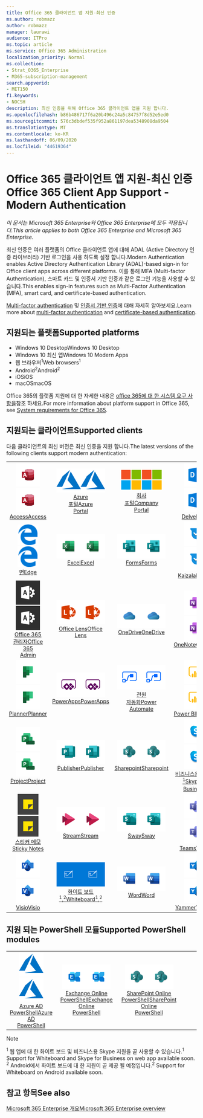 ```yaml
---
title: Office 365 클라이언트 앱 지원-최신 인증
ms.author: robmazz
author: robmazz
manager: laurawi
audience: ITPro
ms.topic: article
ms.service: Office 365 Administration
localization_priority: Normal
ms.collection:
- Strat_O365_Enterprise
- M365-subscription-management
search.appverid:
- MET150
f1.keywords:
- NOCSH
description: 최신 인증을 위해 Office 365 클라이언트 앱을 지원 합니다.
ms.openlocfilehash: b86b486717f6a20b496c24a5c84757f8d52e5ed0
ms.sourcegitcommit: 576c3dbdef535f952a861197dea5348908da9504
ms.translationtype: MT
ms.contentlocale: ko-KR
ms.lasthandoff: 06/09/2020
ms.locfileid: "44619364"
---
```

# <a name="office-365-client-app-support---modern-authentication"></a><span data-ttu-id="6b623-103">Office 365 클라이언트 앱 지원-최신 인증</span><span class="sxs-lookup"><span data-stu-id="6b623-103">Office 365 Client App Support - Modern Authentication</span></span>

<span data-ttu-id="6b623-104">*이 문서는 Microsoft 365 Enterprise와 Office 365 Enterprise에 모두 적용됩니다.*</span><span class="sxs-lookup"><span data-stu-id="6b623-104">*This article applies to both Office 365 Enterprise and Microsoft 365 Enterprise.*</span></span>

<span data-ttu-id="6b623-105">최신 인증은 여러 플랫폼의 Office 클라이언트 앱에 대해 ADAL (Active Directory 인증 라이브러리) 기반 로그인을 사용 하도록 설정 합니다.</span><span class="sxs-lookup"><span data-stu-id="6b623-105">Modern Authentication enables Active Directory Authentication Library (ADAL)-based sign-in for Office client apps across different platforms.</span></span> <span data-ttu-id="6b623-106">이를 통해 MFA (Multi-factor Authentication), 스마트 카드 및 인증서 기반 인증과 같은 로그인 기능을 사용할 수 있습니다.</span><span class="sxs-lookup"><span data-stu-id="6b623-106">This enables sign-in features such as Multi-Factor Authentication (MFA), smart card, and certificate-based authentication.</span></span>

<span data-ttu-id="6b623-107">[Multi-factor authentication](https://docs.microsoft.com/azure/active-directory/authentication/multi-factor-authentication) 및 [인증서 기반 인증](https://docs.microsoft.com/azure/active-directory/active-directory-certificate-based-authentication-get-started)에 대해 자세히 알아보세요.</span><span class="sxs-lookup"><span data-stu-id="6b623-107">Learn more about [multi-factor authentication](https://docs.microsoft.com/azure/active-directory/authentication/multi-factor-authentication) and [certificate-based authentication](https://docs.microsoft.com/azure/active-directory/active-directory-certificate-based-authentication-get-started).</span></span>

## <a name="supported-platforms"></a><span data-ttu-id="6b623-108">지원되는 플랫폼</span><span class="sxs-lookup"><span data-stu-id="6b623-108">Supported platforms</span></span>

 - <span data-ttu-id="6b623-109">Windows 10 Desktop</span><span class="sxs-lookup"><span data-stu-id="6b623-109">Windows 10 Desktop</span></span>
 - <span data-ttu-id="6b623-110">Windows 10 최신 앱</span><span class="sxs-lookup"><span data-stu-id="6b623-110">Windows 10 Modern Apps</span></span>
 - <span data-ttu-id="6b623-111">웹 브라우저<sup>1</sup></span><span class="sxs-lookup"><span data-stu-id="6b623-111">Web browsers<sup>1</sup></span></span>
 - <span data-ttu-id="6b623-112">Android<sup>2</sup></span><span class="sxs-lookup"><span data-stu-id="6b623-112">Android<sup>2</sup></span></span>
 - <span data-ttu-id="6b623-113">iOS</span><span class="sxs-lookup"><span data-stu-id="6b623-113">iOS</span></span>
 - <span data-ttu-id="6b623-114">macOS</span><span class="sxs-lookup"><span data-stu-id="6b623-114">macOS</span></span>

<span data-ttu-id="6b623-115">Office 365의 플랫폼 지원에 대 한 자세한 내용은 [office 365에 대 한 시스템 요구 사항을](https://products.office.com/office-system-requirements)참조 하세요.</span><span class="sxs-lookup"><span data-stu-id="6b623-115">For more information about platform support in Office 365, see [System requirements for Office 365](https://products.office.com/office-system-requirements).</span></span>

## <a name="supported-clients"></a><span data-ttu-id="6b623-116">지원되는 클라이언트</span><span class="sxs-lookup"><span data-stu-id="6b623-116">Supported clients</span></span>

<span data-ttu-id="6b623-117">다음 클라이언트의 최신 버전은 최신 인증을 지원 합니다.</span><span class="sxs-lookup"><span data-stu-id="6b623-117">The latest versions of the following clients support modern authentication:</span></span>

| | | | | | |
|:---:|:---:|:---:|:---:|:---:|:---:|
| <span data-ttu-id="6b623-118">![Access 아이콘](media/o365-access-64x64.png)</span><span class="sxs-lookup"><span data-stu-id="6b623-118">![Access icon](media/o365-access-64x64.png)</span></span> <br> [<span data-ttu-id="6b623-119">Access</span><span class="sxs-lookup"><span data-stu-id="6b623-119">Access</span></span>](https://products.office.com/access) | <span data-ttu-id="6b623-120">![Azure 아이콘](media/o365-azure-64x64.png)</span><span class="sxs-lookup"><span data-stu-id="6b623-120">![Azure icon](media/o365-azure-64x64.png)</span></span> <br> [<span data-ttu-id="6b623-121">Azure <br> 포털</span><span class="sxs-lookup"><span data-stu-id="6b623-121">Azure <br> Portal </span></span>](https://azure.microsoft.com/features/azure-portal/) | <span data-ttu-id="6b623-122">![회사 포털 아이콘](media/o365-microsoft-64x64.png)</span><span class="sxs-lookup"><span data-stu-id="6b623-122">![Company portal icon](media/o365-microsoft-64x64.png)</span></span> <br> [<span data-ttu-id="6b623-123">회사 <br> 포털</span><span class="sxs-lookup"><span data-stu-id="6b623-123">Company <br> Portal </span></span>](https://docs.microsoft.com/intune-user-help/sign-in-to-the-company-portal) | <span data-ttu-id="6b623-124">![Delve 아이콘](media/o365-delve-64x64.png)</span><span class="sxs-lookup"><span data-stu-id="6b623-124">![Delve icon](media/o365-delve-64x64.png)</span></span> <br> [<span data-ttu-id="6b623-125">Delve</span><span class="sxs-lookup"><span data-stu-id="6b623-125">Delve</span></span>](https://products.office.com/business/intelligent-search) | <span data-ttu-id="6b623-126">![Dynamics 365 아이콘](media/o365-dynamics365-64x64.png)</span><span class="sxs-lookup"><span data-stu-id="6b623-126">![Dynamics 365 icon](media/o365-dynamics365-64x64.png)</span></span> <br> [<span data-ttu-id="6b623-127">Dynamics 365</span><span class="sxs-lookup"><span data-stu-id="6b623-127">Dynamics 365</span></span>](https://dynamics.microsoft.com) 
| <span data-ttu-id="6b623-128">![에 지 아이콘](media/o365-edge-64x64.png)</span><span class="sxs-lookup"><span data-stu-id="6b623-128">![Edge icon](media/o365-edge-64x64.png)</span></span> <br> [<span data-ttu-id="6b623-129">면</span><span class="sxs-lookup"><span data-stu-id="6b623-129">Edge</span></span>](https://www.microsoft.com/windows/microsoft-edge) | <span data-ttu-id="6b623-130">![Excel 아이콘](media/o365-excel-64x64.png)</span><span class="sxs-lookup"><span data-stu-id="6b623-130">![Excel icon](media/o365-excel-64x64.png)</span></span> <br> [<span data-ttu-id="6b623-131">Excel</span><span class="sxs-lookup"><span data-stu-id="6b623-131">Excel</span></span>](https://products.office.com/excel) | <span data-ttu-id="6b623-132">![Forms 아이콘](media/o365-forms-64x64.png)</span><span class="sxs-lookup"><span data-stu-id="6b623-132">![Forms icon](media/o365-forms-64x64.png)</span></span> <br> [<span data-ttu-id="6b623-133">Forms​​</span><span class="sxs-lookup"><span data-stu-id="6b623-133">Forms</span></span>](https://flow.microsoft.com/connectors/shared_microsoftforms/microsoft-forms/) | <span data-ttu-id="6b623-134">![Kaizala 아이콘](media/o365-kaizala-64x64.png)</span><span class="sxs-lookup"><span data-stu-id="6b623-134">![Kaizala icon](media/o365-kaizala-64x64.png)</span></span> <br> [<span data-ttu-id="6b623-135">Kaizala</span><span class="sxs-lookup"><span data-stu-id="6b623-135">Kaizala</span></span>](https://products.office.com/en/business/microsoft-kaizala) | <span data-ttu-id="6b623-136">![Office.com 아이콘](media/o365-office-64x64.png)</span><span class="sxs-lookup"><span data-stu-id="6b623-136">![Office.com icon](media/o365-office-64x64.png)</span></span> <br> [<span data-ttu-id="6b623-137">Office.com</span><span class="sxs-lookup"><span data-stu-id="6b623-137">Office.com</span></span>](https://www.office.com/) 
| <span data-ttu-id="6b623-138">![Office 365 관리 아이콘](media/o365-o365admin-64x64.png)</span><span class="sxs-lookup"><span data-stu-id="6b623-138">![Office 365 Admin icon](media/o365-o365admin-64x64.png)</span></span> <br> [<span data-ttu-id="6b623-139">Office 365 <br> 관리자</span><span class="sxs-lookup"><span data-stu-id="6b623-139">Office 365 <br> Admin</span></span>](https://products.office.com/business/manage-office-365-admin-app) | <span data-ttu-id="6b623-140">![렌즈 아이콘](media/o365-lens-64x64.png)</span><span class="sxs-lookup"><span data-stu-id="6b623-140">![Lens icon](media/o365-lens-64x64.png)</span></span> <br> [<span data-ttu-id="6b623-141">Office Lens</span><span class="sxs-lookup"><span data-stu-id="6b623-141">Office Lens</span></span>](https://www.microsoft.com/p/office-lens/9wzdncrfj3t8?activetab=pivot%3Aoverviewtab) | <span data-ttu-id="6b623-142">![비즈니스용 OneDrive 아이콘](media/o365-OneDrive-64x64.png)</span><span class="sxs-lookup"><span data-stu-id="6b623-142">![OneDrive for Business icon](media/o365-OneDrive-64x64.png)</span></span> <br> [<span data-ttu-id="6b623-143">OneDrive</span><span class="sxs-lookup"><span data-stu-id="6b623-143">OneDrive</span></span>](https://products.office.com/onedrive-for-business/online-cloud-storage) |  <span data-ttu-id="6b623-144">![OneNote 아이콘](media/o365-OneNote-64x64.png)</span><span class="sxs-lookup"><span data-stu-id="6b623-144">![OneNote icon](media/o365-OneNote-64x64.png)</span></span> <br> [<span data-ttu-id="6b623-145">OneNote</span><span class="sxs-lookup"><span data-stu-id="6b623-145">OneNote</span></span>](https://products.office.com/onenote) | <span data-ttu-id="6b623-146">![Outlook 아이콘](media/o365-outlook-64x64.png)</span><span class="sxs-lookup"><span data-stu-id="6b623-146">![Outlook icon](media/o365-outlook-64x64.png)</span></span> <br> [<span data-ttu-id="6b623-147">Outlook</span><span class="sxs-lookup"><span data-stu-id="6b623-147">Outlook</span></span>](https://products.office.com/outlook) 
| <span data-ttu-id="6b623-148">![Planner 아이콘](media/o365-planner-64x64.png)</span><span class="sxs-lookup"><span data-stu-id="6b623-148">![Planner icon](media/o365-planner-64x64.png)</span></span> <br> [<span data-ttu-id="6b623-149">Planner</span><span class="sxs-lookup"><span data-stu-id="6b623-149">Planner</span></span>](https://products.office.com/business/task-management-software) | <span data-ttu-id="6b623-150">![PowerApps 아이콘](media/o365-powerapps-64x64.png)</span><span class="sxs-lookup"><span data-stu-id="6b623-150">![PowerApps icon](media/o365-powerapps-64x64.png)</span></span> <br> [<span data-ttu-id="6b623-151">PowerApps</span><span class="sxs-lookup"><span data-stu-id="6b623-151">PowerApps </span></span>](https://powerapps.microsoft.com) | <span data-ttu-id="6b623-152">![전원 자동화 아이콘](media/o365-flow-64x64.png)</span><span class="sxs-lookup"><span data-stu-id="6b623-152">![Power Automate icon](media/o365-flow-64x64.png)</span></span> <br> [<span data-ttu-id="6b623-153">전원 <br> 자동화</span><span class="sxs-lookup"><span data-stu-id="6b623-153">Power <br> Automate</span></span>](https://flow.microsoft.com) | <span data-ttu-id="6b623-154">![PowerBI 아이콘](media/o365-powerbi-64x64.png)</span><span class="sxs-lookup"><span data-stu-id="6b623-154">![PowerBI icon](media/o365-powerbi-64x64.png)</span></span> <br> [<span data-ttu-id="6b623-155">Power BI</span><span class="sxs-lookup"><span data-stu-id="6b623-155">Power BI</span></span>](https://powerbi.microsoft.com)| <span data-ttu-id="6b623-156">![PowerPoint 아이콘](media/o365-powerpoint-64x64.png)</span><span class="sxs-lookup"><span data-stu-id="6b623-156">![PowerPoint icon](media/o365-powerpoint-64x64.png)</span></span> <br> [<span data-ttu-id="6b623-157">PowerPoint</span><span class="sxs-lookup"><span data-stu-id="6b623-157">PowerPoint</span></span>](https://products.office.com/powerpoint) 
| <span data-ttu-id="6b623-158">![Project 아이콘](media/o365-project-64x64.png)</span><span class="sxs-lookup"><span data-stu-id="6b623-158">![Project icon](media/o365-project-64x64.png)</span></span> <br> [<span data-ttu-id="6b623-159">Project</span><span class="sxs-lookup"><span data-stu-id="6b623-159">Project</span></span>](https://products.office.com/project) | <span data-ttu-id="6b623-160">![Publisher 아이콘](media/o365-publisher-64x64.png)</span><span class="sxs-lookup"><span data-stu-id="6b623-160">![Publisher icon](media/o365-publisher-64x64.png)</span></span> <br> [<span data-ttu-id="6b623-161">Publisher</span><span class="sxs-lookup"><span data-stu-id="6b623-161">Publisher</span></span>](https://products.office.com/publisher) | <span data-ttu-id="6b623-162">![SharePoint 아이콘](media/o365-sharepoint-64x64.png)</span><span class="sxs-lookup"><span data-stu-id="6b623-162">![SharePoint icon](media/o365-sharepoint-64x64.png)</span></span> <br> [<span data-ttu-id="6b623-163">Sharepoint</span><span class="sxs-lookup"><span data-stu-id="6b623-163">Sharepoint</span></span>](https://products.office.com/sharepoint) | <span data-ttu-id="6b623-164">![비즈니스용 Skype 아이콘](media/o365-skypeforbusiness-64x64.png)</span><span class="sxs-lookup"><span data-stu-id="6b623-164">![Skype for Business icon](media/o365-skypeforbusiness-64x64.png)</span></span> <br> [<span data-ttu-id="6b623-165">비즈니스용 Skype <br> <sup>1</sup></span><span class="sxs-lookup"><span data-stu-id="6b623-165">Skype for <br> Business<sup>1</sup></span></span>](https://www.skype.com/business/) | <span data-ttu-id="6b623-166">![StaffHub 아이콘](media/o365-staffhub-64x64.png)</span><span class="sxs-lookup"><span data-stu-id="6b623-166">![StaffHub icon](media/o365-staffhub-64x64.png)</span></span> <br> [<span data-ttu-id="6b623-167">StaffHub</span><span class="sxs-lookup"><span data-stu-id="6b623-167">StaffHub</span></span>](https://products.office.com/microsoft-staffhub/staff-scheduling-software)
| <span data-ttu-id="6b623-168">![스티커 메모 아이콘](media/o365-stickynotes-64x64.png)</span><span class="sxs-lookup"><span data-stu-id="6b623-168">![Sticky Notes icon](media/o365-stickynotes-64x64.png)</span></span> <br> [<span data-ttu-id="6b623-169">스티커 메모</span><span class="sxs-lookup"><span data-stu-id="6b623-169">Sticky Notes</span></span>](https://www.microsoft.com/p/microsoft-sticky-notes/9nblggh4qghw) | <span data-ttu-id="6b623-170">![Stream 아이콘](media/o365-stream-64x64.png)</span><span class="sxs-lookup"><span data-stu-id="6b623-170">![Stream icon](media/o365-stream-64x64.png)</span></span> <br> [<span data-ttu-id="6b623-171">Stream</span><span class="sxs-lookup"><span data-stu-id="6b623-171">Stream</span></span>](https://stream.microsoft.com) | <span data-ttu-id="6b623-172">![Sway 아이콘](media/o365-sway-64x64.png)</span><span class="sxs-lookup"><span data-stu-id="6b623-172">![Sway icon](media/o365-sway-64x64.png)</span></span> <br> [<span data-ttu-id="6b623-173">Sway</span><span class="sxs-lookup"><span data-stu-id="6b623-173">Sway</span></span>](https://sway.com) | <span data-ttu-id="6b623-174">![Teams 아이콘](media/o365-teams-64x64.png)</span><span class="sxs-lookup"><span data-stu-id="6b623-174">![Teams icon](media/o365-teams-64x64.png)</span></span> <br> [<span data-ttu-id="6b623-175">Teams</span><span class="sxs-lookup"><span data-stu-id="6b623-175">Teams</span></span>](https://products.office.com/microsoft-teams/group-chat-software) | <span data-ttu-id="6b623-176">![할 일 아이콘](media/o365-todo-64x64.png)</span><span class="sxs-lookup"><span data-stu-id="6b623-176">![To Do icon](media/o365-todo-64x64.png)</span></span> <br> [<span data-ttu-id="6b623-177">To Do</span><span class="sxs-lookup"><span data-stu-id="6b623-177">To Do</span></span>](https://todo.microsoft.com) 
| <span data-ttu-id="6b623-178">![Visio 아이콘](media/o365-visio-64x64.png)</span><span class="sxs-lookup"><span data-stu-id="6b623-178">![Visio icon](media/o365-visio-64x64.png)</span></span> <br> [<span data-ttu-id="6b623-179">Visio</span><span class="sxs-lookup"><span data-stu-id="6b623-179">Visio</span></span>](https://products.office.com/visio/flowchart-software) | <span data-ttu-id="6b623-180">![Whiteboard 아이콘](media/o365-whiteboard-64x64.png)</span><span class="sxs-lookup"><span data-stu-id="6b623-180">![Whiteboard icon](media/o365-whiteboard-64x64.png)</span></span> <br> [<span data-ttu-id="6b623-181">화이트 보드<sup>1</sup>,<sup>2</sup></span><span class="sxs-lookup"><span data-stu-id="6b623-181">Whiteboard<sup>1</sup>,<sup>2</sup></span></span>](https://whiteboard.microsoft.com/) | <span data-ttu-id="6b623-182">![Word 아이콘](media/o365-word-64x64.png)</span><span class="sxs-lookup"><span data-stu-id="6b623-182">![Word icon](media/o365-word-64x64.png)</span></span> <br> [<span data-ttu-id="6b623-183">Word</span><span class="sxs-lookup"><span data-stu-id="6b623-183">Word</span></span>](https://products.office.com/word) | <span data-ttu-id="6b623-184">![Yammer 아이콘](media/o365-yammer-64x64.png)</span><span class="sxs-lookup"><span data-stu-id="6b623-184">![Yammer icon](media/o365-yammer-64x64.png)</span></span> <br> [<span data-ttu-id="6b623-185">Yammer</span><span class="sxs-lookup"><span data-stu-id="6b623-185">Yammer</span></span>](https://products.office.com/yammer/yammer-overview) | <span data-ttu-id="6b623-186">![Yammer 아이콘](media/o365-yammer-64x64.png)</span><span class="sxs-lookup"><span data-stu-id="6b623-186">![Yammer icon](media/o365-yammer-64x64.png)</span></span> <br> [<span data-ttu-id="6b623-187">Yammer <br> 알림</span><span class="sxs-lookup"><span data-stu-id="6b623-187">Yammer <br> Notifier</span></span>](https://products.office.com/yammer/yammer-overview) |  |

## <a name="supported-powershell-modules"></a><span data-ttu-id="6b623-188">지원 되는 PowerShell 모듈</span><span class="sxs-lookup"><span data-stu-id="6b623-188">Supported PowerShell modules</span></span>

| | | | | | |
|:---:|:---:|:---:|:---:|:---:|:---:|
| <span data-ttu-id="6b623-189">![Azure 아이콘](media/o365-azure-64x64.png)</span><span class="sxs-lookup"><span data-stu-id="6b623-189">![Azure icon](media/o365-azure-64x64.png)</span></span> <br> [<span data-ttu-id="6b623-190">Azure AD <br> PowerShell</span><span class="sxs-lookup"><span data-stu-id="6b623-190">Azure AD <br> PowerShell</span></span>](https://docs.microsoft.com/powershell/azure/active-directory/overview?view=azureadps-2.0) | <span data-ttu-id="6b623-191">![Exchange 아이콘](media/o365-exchange-64x64.png)</span><span class="sxs-lookup"><span data-stu-id="6b623-191">![Exchange icon](media/o365-exchange-64x64.png)</span></span> <br> [<span data-ttu-id="6b623-192">Exchange Online <br> PowerShell</span><span class="sxs-lookup"><span data-stu-id="6b623-192">Exchange Online <br> PowerShell</span></span>](https://docs.microsoft.com/powershell/exchange/exchange-online/exchange-online-powershell?view=exchange-ps) | <span data-ttu-id="6b623-193">![SharePoint 아이콘](media/o365-sharepoint-64x64.png)</span><span class="sxs-lookup"><span data-stu-id="6b623-193">![SharePoint icon](media/o365-sharepoint-64x64.png)</span></span> <br> [<span data-ttu-id="6b623-194">SharePoint Online <br> PowerShell</span><span class="sxs-lookup"><span data-stu-id="6b623-194">SharePoint Online <br> PowerShell</span></span>](https://docs.microsoft.com/powershell/sharepoint/sharepoint-online/connect-sharepoint-online)

> [!NOTE]
> <span data-ttu-id="6b623-195"><sup>1</sup> 웹 앱에 대 한 화이트 보드 및 비즈니스용 Skype 지원을 곧 사용할 수 있습니다.</span><span class="sxs-lookup"><span data-stu-id="6b623-195"><sup>1</sup> Support for Whiteboard and Skype for Business on web app available soon.</span></span> <br>
> <span data-ttu-id="6b623-196"><sup>2</sup> Android에서 화이트 보드에 대 한 지원이 곧 제공 될 예정입니다.</span><span class="sxs-lookup"><span data-stu-id="6b623-196"><sup>2</sup> Support for Whiteboard on Android available soon.</span></span>

## <a name="see-also"></a><span data-ttu-id="6b623-197">참고 항목</span><span class="sxs-lookup"><span data-stu-id="6b623-197">See also</span></span>

[<span data-ttu-id="6b623-198">Microsoft 365 Enterprise 개요</span><span class="sxs-lookup"><span data-stu-id="6b623-198">Microsoft 365 Enterprise overview</span></span>](https://docs.microsoft.com/microsoft-365/enterprise/microsoft-365-overview)
